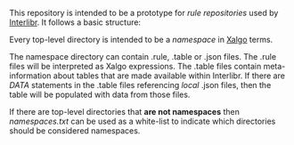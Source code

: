 This repository is intended to be a prototype for *rule repositories*
used by [Interlibr](https://github.com/Xalgorithms/interlibr). It
follows a basic structure:

Every top-level directory is intended to be a *namespace* in
[Xalgo](https://github.com/Xalgorithms/general-documentation/blob/master/xalgo.md)
terms.
  
The namespace directory can contain .rule, .table or .json files. The
.rule files will be interpreted as Xalgo expressions. The .table files
contain meta-information about tables that are made available within
Interlibr. If there are *DATA* statements in the .table files
referencing *local* .json files, then the table will be populated with
data from those files.

If there are top-level directories that **are not namespaces** then
*namespaces.txt* can be used as a white-list to indicate which
directories should be considered namespaces.
